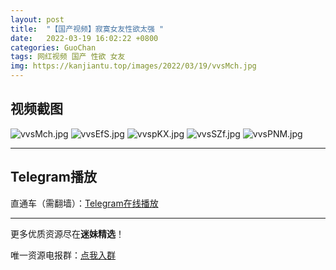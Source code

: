 ```yaml
---
layout: post
title:  "【国产视频】寂寞女友性欲太强 "
date:   2022-03-19 16:02:22 +0800
categories: GuoChan
tags: 网红视频 国产 性欲 女友
img: https://kanjiantu.top/images/2022/03/19/vvsMch.jpg
---
```



## 视频截图

![vvsMch.jpg](https://kanjiantu.top/images/2022/03/19/vvsMch.jpg)
![vvsEfS.jpg](https://kanjiantu.top/images/2022/03/19/vvsEfS.jpg)
![vvspKX.jpg](https://kanjiantu.top/images/2022/03/19/vvspKX.jpg)
![vvsSZf.jpg](https://kanjiantu.top/images/2022/03/19/vvsSZf.jpg)
![vvsPNM.jpg](https://kanjiantu.top/images/2022/03/19/vvsPNM.jpg)

* * *
## Telegram播放

直通车（需翻墙）：[Telegram在线播放](https://t.me/mimeijingxuan/234)

* * *
更多优质资源尽在**迷妹精选**！

唯一资源电报群：[点我入群](https://t.me/mimeijingxuan)


